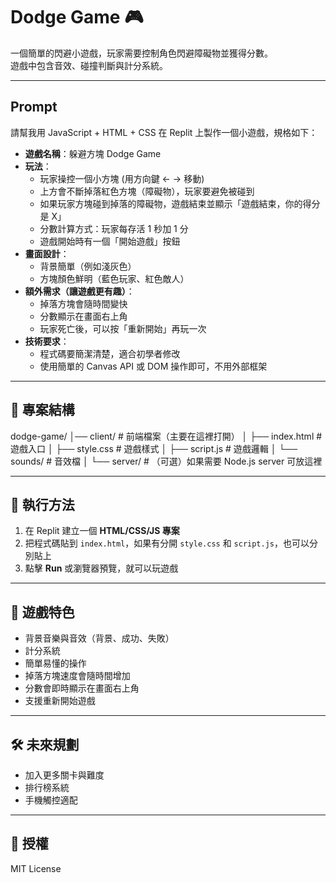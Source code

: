 # Dodge Game 🎮

一個簡單的閃避小遊戲，玩家需要控制角色閃避障礙物並獲得分數。  
遊戲中包含音效、碰撞判斷與計分系統。

---

## Prompt

請幫我用 JavaScript + HTML + CSS 在 Replit 上製作一個小遊戲，規格如下：  

- **遊戲名稱**：躲避方塊 Dodge Game  
- **玩法**：  
  - 玩家操控一個小方塊 (用方向鍵 ← → 移動)  
  - 上方會不斷掉落紅色方塊（障礙物），玩家要避免被碰到  
  - 如果玩家方塊碰到掉落的障礙物，遊戲結束並顯示「遊戲結束，你的得分是 X」  
  - 分數計算方式：玩家每存活 1 秒加 1 分  
  - 遊戲開始時有一個「開始遊戲」按鈕  
- **畫面設計**：  
  - 背景簡單（例如淺灰色）  
  - 方塊顏色鮮明（藍色玩家、紅色敵人）  
- **額外需求（讓遊戲更有趣）**：  
  - 掉落方塊會隨時間變快  
  - 分數顯示在畫面右上角  
  - 玩家死亡後，可以按「重新開始」再玩一次  
- **技術要求**：  
  - 程式碼要簡潔清楚，適合初學者修改  
  - 使用簡單的 Canvas API 或 DOM 操作即可，不用外部框架  

---

## 📂 專案結構

dodge-game/
│── client/ # 前端檔案（主要在這裡打開）
│ ├── index.html # 遊戲入口
│ ├── style.css # 遊戲樣式
│ ├── script.js # 遊戲邏輯
│ └── sounds/ # 音效檔
│
└── server/ # （可選）如果需要 Node.js server 可放這裡


---

## 🚀 執行方法

1. 在 Replit 建立一個 **HTML/CSS/JS 專案**  
2. 把程式碼貼到 `index.html`，如果有分開 `style.css` 和 `script.js`，也可以分別貼上  
3. 點擊 **Run** 或瀏覽器預覽，就可以玩遊戲  

---

## 🎵 遊戲特色

- 背景音樂與音效（背景、成功、失敗）  
- 計分系統  
- 簡單易懂的操作  
- 掉落方塊速度會隨時間增加  
- 分數會即時顯示在畫面右上角  
- 支援重新開始遊戲  

---

## 🛠 未來規劃

- 加入更多關卡與難度  
- 排行榜系統  
- 手機觸控適配  

---

## 📜 授權

MIT License
